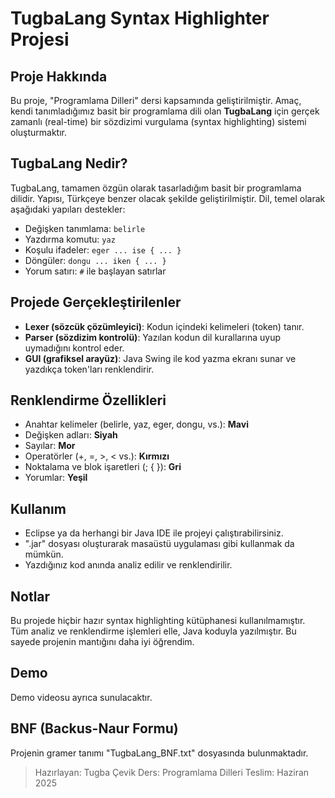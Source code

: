 # TugbaLang Syntax Highlighter Projesi

##  Proje Hakkında

Bu proje, "Programlama Dilleri" dersi kapsamında geliştirilmiştir. Amaç, kendi tanımladığımız basit bir programlama dili olan **TugbaLang** için gerçek zamanlı (real-time) bir sözdizimi vurgulama (syntax highlighting) sistemi oluşturmaktır.

## TugbaLang Nedir?

TugbaLang, tamamen özgün olarak tasarladığım basit bir programlama dilidir. Yapısı, Türkçeye benzer olacak şekilde geliştirilmiştir. Dil, temel olarak aşağıdaki yapıları destekler:

* Değişken tanımlama: `belirle`
* Yazdırma komutu: `yaz`
* Koşulu ifadeler: `eger ... ise { ... }`
* Döngüler: `dongu ... iken { ... }`
* Yorum satırı: `#` ile başlayan satırlar

##  Projede Gerçekleştirilenler

* **Lexer (sözcük çözümleyici)**: Kodun içindeki kelimeleri (token) tanır.
* **Parser (sözdizim kontrolü)**: Yazılan kodun dil kurallarına uyup uymadığını kontrol eder.
* **GUI (grafiksel arayüz)**: Java Swing ile kod yazma ekranı sunar ve yazdıkça token'ları renklendirir.

## Renklendirme Özellikleri

* Anahtar kelimeler (belirle, yaz, eger, dongu, vs.): **Mavi**
* Değişken adları: **Siyah**
* Sayılar: **Mor**
* Operatörler (+, =, >, < vs.): **Kırmızı**
* Noktalama ve blok işaretleri (; { }): **Gri**
* Yorumlar: **Yeşil**

##  Kullanım

* Eclipse ya da herhangi bir Java IDE ile projeyi çalıştırabilirsiniz.
* ".jar" dosyası oluşturarak masaüstü uygulaması gibi kullanmak da mümkün.
* Yazdığınız kod anında analiz edilir ve renklendirilir.

##  Notlar

Bu projede hiçbir hazır syntax highlighting kütüphanesi kullanılmamıştır. Tüm analiz ve renklendirme işlemleri elle, Java koduyla yazılmıştır. Bu sayede projenin mantığını daha iyi öğrendim.

##  Demo

Demo videosu ayrıca sunulacaktır.

##  BNF (Backus-Naur Formu)

Projenin gramer tanımı "TugbaLang\_BNF.txt" dosyasında bulunmaktadır.

> Hazırlayan: Tugba Çevik
> Ders: Programlama Dilleri
> Teslim: Haziran 2025
